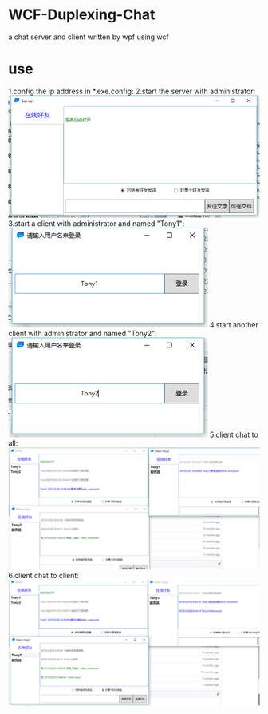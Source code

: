 # WCF-Duplexing-Chat
a chat server and client written by wpf using wcf
# use
1.config the ip address in *.exe.config:
<add key="ipAdress" value="http://localhost:9000"/>
2.start the server with administrator:
![Image text](https://github.com/lishuangquan1987/WCF-Duplexing-Chat/blob/master/Image/QQ%E6%88%AA%E5%9B%BE20190329234143.png)
3.start a client with administrator and named "Tony1":
![Image text](https://github.com/lishuangquan1987/WCF-Duplexing-Chat/blob/master/Image/QQ%E6%88%AA%E5%9B%BE20190329234259.png)
4.start another client with administrator and named "Tony2":
![Image text](https://github.com/lishuangquan1987/WCF-Duplexing-Chat/blob/master/Image/QQ%E6%88%AA%E5%9B%BE20190329234328.png)
5.client chat to all:
![Image text](https://github.com/lishuangquan1987/WCF-Duplexing-Chat/blob/master/Image/QQ%E6%88%AA%E5%9B%BE20190329234415.png)
6.client chat to client:
![Image text](https://github.com/lishuangquan1987/WCF-Duplexing-Chat/blob/master/Image/QQ%E6%88%AA%E5%9B%BE20190329234448.png)
